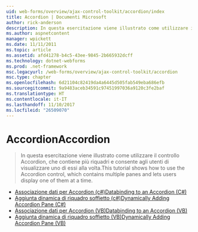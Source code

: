 ```yaml
---
uid: web-forms/overview/ajax-control-toolkit/accordion/index
title: Accordion | Documenti Microsoft
author: rick-anderson
description: In questa esercitazione viene illustrato come utilizzare il controllo Accordion, che contiene più riquadri e consente agli utenti di visualizzare uno di essi alla volta.
ms.author: aspnetcontent
manager: wpickett
ms.date: 11/11/2011
ms.topic: article
ms.assetid: afd41278-b4c5-43ee-9845-2b665932dcff
ms.technology: dotnet-webforms
ms.prod: .net-framework
msc.legacyurl: /web-forms/overview/ajax-control-toolkit/accordion
msc.type: chapter
ms.openlocfilehash: 6d21104c82419da4a6445d505fab549eba686efb
ms.sourcegitcommit: 9a9483aceb34591c97451997036a9120c3fe2baf
ms.translationtype: HT
ms.contentlocale: it-IT
ms.lasthandoff: 11/10/2017
ms.locfileid: "26509070"
---
```

<a name="accordion"></a><span data-ttu-id="ed17e-103">Accordion</span><span class="sxs-lookup"><span data-stu-id="ed17e-103">Accordion</span></span>
====================
> <span data-ttu-id="ed17e-104">In questa esercitazione viene illustrato come utilizzare il controllo Accordion, che contiene più riquadri e consente agli utenti di visualizzare uno di essi alla volta.</span><span class="sxs-lookup"><span data-stu-id="ed17e-104">This tutorial shows how to use the Accordion control, which contains multiple panes and lets users display one of them at a time.</span></span>


- [<span data-ttu-id="ed17e-105">Associazione dati per Accordion (c#)</span><span class="sxs-lookup"><span data-stu-id="ed17e-105">Databinding to an Accordion (C#)</span></span>](databinding-to-an-accordion-cs.md)
- [<span data-ttu-id="ed17e-106">Aggiunta dinamica di riquadro soffietto (c#)</span><span class="sxs-lookup"><span data-stu-id="ed17e-106">Dynamically Adding Accordion Pane (C#)</span></span>](dynamically-adding-an-accordion-pane-cs.md)
- [<span data-ttu-id="ed17e-107">Associazione dati per Accordion (VB)</span><span class="sxs-lookup"><span data-stu-id="ed17e-107">Databinding to an Accordion (VB)</span></span>](databinding-to-an-accordion-vb.md)
- [<span data-ttu-id="ed17e-108">Aggiunta dinamica di riquadro soffietto (VB)</span><span class="sxs-lookup"><span data-stu-id="ed17e-108">Dynamically Adding Accordion Pane (VB)</span></span>](dynamically-adding-an-accordion-pane-vb.md)
